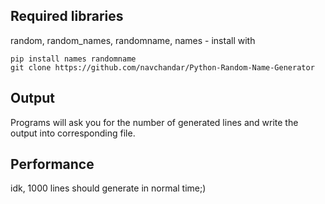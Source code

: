 ## Required libraries
random, random_names, randomname, names - install with
```
pip install names randomname
git clone https://github.com/navchandar/Python-Random-Name-Generator
```
## Output
Programs will ask you for the number of generated lines and write the output into corresponding file.
## Performance
idk, 1000 lines should generate in normal time;)
